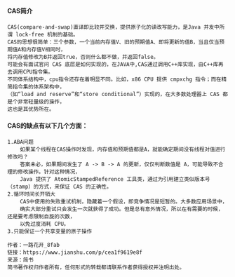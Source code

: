    #### CAS简介
    CAS(compare-and-swap)直译即比较并交换，提供原子化的读改写能力，是Java 并发中所谓 lock-free 机制的基础。
    CAS的思想很简单：三个参数，一个当前内存值V、旧的预期值A、即将更新的值B，当且仅当预期值A和内存值V相同时，
    将内存值修改为B并返回true，否则什么都不做，并返回false。
    可能会有面试官问 CAS 底层是如何实现的，在JAVA中,CAS通过调用C++库实现，由C++库再去调用CPU指令集。
    不同体系结构中，cpu指令还存在着明显不同。比如，x86 CPU 提供 cmpxchg 指令；而在精简指令集的体系架构中，
    （如“load and reserve”和“store conditional”）实现的，在大多数处理器上 CAS 都是个非常轻量级的操作，
    这也是其优势所在。
    
   #### CAS的缺点有以下几个方面：
    1.ABA问题
        如果某个线程在CAS操作时发现，内存值和预期值都是A，就能确定期间没有线程对值进行修改吗？
        答案未必，如果期间发生了 A -> B -> A 的更新，仅仅判断数值是 A，可能导致不合理的修改操作。针对这种情况，
        Java 提供了 AtomicStampedReference 工具类，通过为引用建立类似版本号（stamp）的方式，来保证 CAS 的正确性。
    2.循环时间长开销大
        CAS中使用的失败重试机制，隐藏着一个假设，即竞争情况是短暂的。大多数应用场景中，
        确实大部分重试只会发生一次就获得了成功。但是总有意外情况，所以在有需要的时候，还是要考虑限制自旋的次数，
        以免过度消耗 CPU。
    3.只能保证一个共享变量的原子操作
    
    作者：一路花开_8fab
    链接：https://www.jianshu.com/p/cea1f9619e8f
    来源：简书
    简书著作权归作者所有，任何形式的转载都请联系作者获得授权并注明出处。